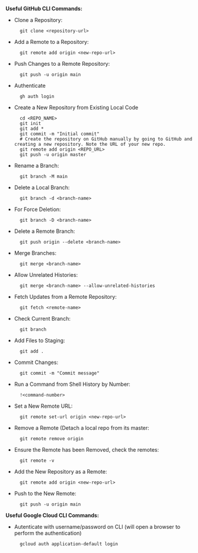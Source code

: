 **Useful GitHub CLI Commands:**

- Clone a Repository:

		git clone <repository-url> 

- Add a Remote to a Repository:

		git remote add origin <new-repo-url> 

- Push Changes to a Remote Repository:

		git push -u origin main

- Authenticate

 		gh auth login

- Create a New Repository from Existing Local Code

  		cd <REPO_NAME>
  		git init
  		git add *
  		git commit -m "Initial commit"
		# Create the repository on GitHub manually by going to GitHub and creating a new repository. Note the URL of your new repo.
  		git remote add origin <REPO_URL>
  		git push -u origin master

- Rename a Branch:

		git branch -M main 

- Delete a Local Branch:

		git branch -d <branch-name>

- For Force Deletion:

 		git branch -D <branch-name> 

- Delete a Remote Branch:

 		git push origin --delete <branch-name> 

- Merge Branches:

 		git merge <branch-name> 

- Allow Unrelated Histories:

 		git merge <branch-name> --allow-unrelated-histories 

- Fetch Updates from a Remote Repository:

 		git fetch <remote-name> 

- Check Current Branch:

 		git branch 

- Add Files to Staging:

 		git add . 

- Commit Changes:

		git commit -m "Commit message" 

- Run a Command from Shell History by Number:

 		!<command-number> 

- Set a New Remote URL:

 		git remote set-url origin <new-repo-url> 

- Remove a Remote (Detach a local repo from its master:

 		git remote remove origin 

- Ensure the Remote has been Removed, check the remotes:

 		git remote -v 

- Add the New Repository as a Remote:

 		git remote add origin <new-repo-url> 

- Push to the New Remote:

 		git push -u origin main 
 
**Useful Google Cloud CLI Commands:**

- Autenticate with username/password on CLI (will open a browser to perform the authentication)

		gcloud auth application-default login
